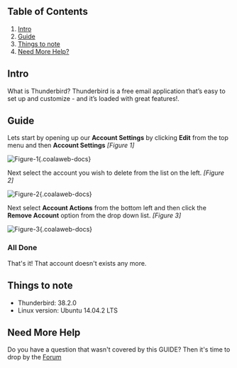 
## Table of Contents

1.  [Intro](#intro)
2.  [Guide](#guide)
5.  [Things to note](#notes)
6.  [Need More Help?](#more-help)

## <a name="intro"></a>Intro

What is Thunderbird? Thunderbird is a free email application that’s easy to set up and customize - and it’s loaded with great features!. 

## <a name="guide"></a>Guide

Lets start by opening up our **Account Settings** by clicking **Edit** from the top menu and then **Account Settings** *\[Figure 1\]*

![Figure-1](http://cdn.coalaweb.com/images/docs/thunderbird/remove-account/remove-account-1.png "Figure-1"){.coalaweb-docs}

Next select the account you wish to delete from the list on the left. *\[Figure 2\]*

![Figure-2](http://cdn.coalaweb.com/images/docs/thunderbird/remove-account/remove-account-2.png "Figure-2"){.coalaweb-docs}

Next select **Account Actions** from the bottom left and then click the **Remove Account** option from the drop down list. *\[Figure 3\]*

![Figure-3](http://cdn.coalaweb.com/images/docs/thunderbird/remove-account/remove-account-3.png "Figure-3"){.coalaweb-docs}

### All Done

That's it! That account doesn't exists any more.

## <a name="notes"></a>Things to note

-   Thunderbird: 38.2.0
-   Linux version: Ubuntu 14.04.2 LTS

## <a name="more-help"></a>Need More Help

<div class="uk-alert">Do you have a question that wasn't covered by this GUIDE? Then it's time to drop by the <a href="http://coalaweb.com/forum/index" target="_self">Forum</a></div>
